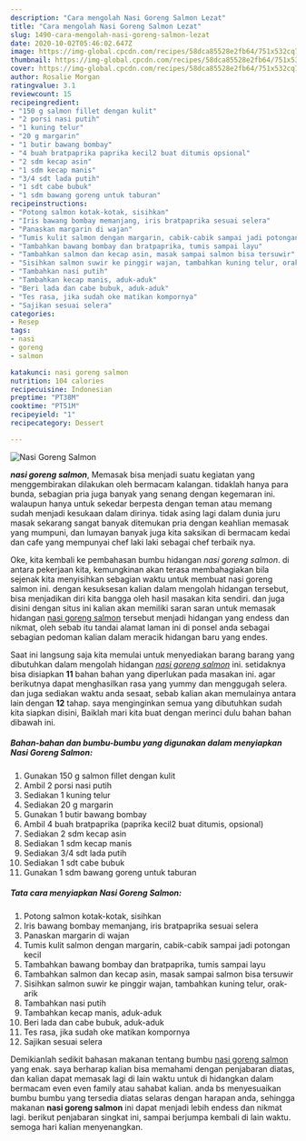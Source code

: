 ```yaml
---
description: "Cara mengolah Nasi Goreng Salmon Lezat"
title: "Cara mengolah Nasi Goreng Salmon Lezat"
slug: 1490-cara-mengolah-nasi-goreng-salmon-lezat
date: 2020-10-02T05:46:02.647Z
image: https://img-global.cpcdn.com/recipes/58dca85528e2fb64/751x532cq70/nasi-goreng-salmon-foto-resep-utama.jpg
thumbnail: https://img-global.cpcdn.com/recipes/58dca85528e2fb64/751x532cq70/nasi-goreng-salmon-foto-resep-utama.jpg
cover: https://img-global.cpcdn.com/recipes/58dca85528e2fb64/751x532cq70/nasi-goreng-salmon-foto-resep-utama.jpg
author: Rosalie Morgan
ratingvalue: 3.1
reviewcount: 15
recipeingredient:
- "150 g salmon fillet dengan kulit"
- "2 porsi nasi putih"
- "1 kuning telur"
- "20 g margarin"
- "1 butir bawang bombay"
- "4 buah bratpaprika paprika kecil2 buat ditumis opsional"
- "2 sdm kecap asin"
- "1 sdm kecap manis"
- "3/4 sdt lada putih"
- "1 sdt cabe bubuk"
- "1 sdm bawang goreng untuk taburan"
recipeinstructions:
- "Potong salmon kotak-kotak, sisihkan"
- "Iris bawang bombay memanjang, iris bratpaprika sesuai selera"
- "Panaskan margarin di wajan"
- "Tumis kulit salmon dengan margarin, cabik-cabik sampai jadi potongan kecil"
- "Tambahkan bawang bombay dan bratpaprika, tumis sampai layu"
- "Tambahkan salmon dan kecap asin, masak sampai salmon bisa tersuwir"
- "Sisihkan salmon suwir ke pinggir wajan, tambahkan kuning telur, orak-arik"
- "Tambahkan nasi putih"
- "Tambahkan kecap manis, aduk-aduk"
- "Beri lada dan cabe bubuk, aduk-aduk"
- "Tes rasa, jika sudah oke matikan kompornya"
- "Sajikan sesuai selera"
categories:
- Resep
tags:
- nasi
- goreng
- salmon

katakunci: nasi goreng salmon 
nutrition: 104 calories
recipecuisine: Indonesian
preptime: "PT38M"
cooktime: "PT51M"
recipeyield: "1"
recipecategory: Dessert

---
```



![Nasi Goreng Salmon](https://img-global.cpcdn.com/recipes/58dca85528e2fb64/751x532cq70/nasi-goreng-salmon-foto-resep-utama.jpg)

<b><i>nasi goreng salmon</i></b>, Memasak bisa menjadi suatu kegiatan yang menggembirakan dilakukan oleh bermacam kalangan. tidaklah hanya para bunda, sebagian pria juga banyak yang senang dengan kegemaran ini. walaupun hanya untuk sekedar berpesta dengan teman atau memang sudah menjadi kesukaan dalam dirinya. tidak asing lagi dalam dunia juru masak sekarang sangat banyak ditemukan pria dengan keahlian memasak yang mumpuni, dan lumayan banyak juga kita saksikan di bermacam kedai dan cafe yang mempunyai chef laki laki sebagai chef terbaik nya.



Oke, kita kembali ke pembahasan bumbu hidangan <i>nasi goreng salmon</i>. di antara pekerjaan kita, kemungkinan akan terasa membahagiakan bila sejenak kita menyisihkan sebagian waktu untuk membuat nasi goreng salmon ini. dengan kesuksesan kalian dalam mengolah hidangan tersebut, bisa menjadikan diri kita bangga oleh hasil masakan kita sendiri. dan juga disini dengan situs ini kalian akan memiliki saran saran untuk memasak hidangan <u>nasi goreng salmon</u> tersebut menjadi hidangan yang endess dan nikmat, oleh sebab itu tandai alamat laman ini di ponsel anda sebagai sebagian pedoman kalian dalam meracik hidangan baru yang endes.


Saat ini langsung saja kita memulai untuk menyediakan barang barang yang dibutuhkan dalam mengolah hidangan <u><i>nasi goreng salmon</i></u> ini. setidaknya bisa disiapkan <b>11</b> bahan bahan yang diperlukan pada masakan ini. agar berikutnya dapat menghasilkan rasa yang yummy dan menggugah selera. dan juga sediakan waktu anda sesaat, sebab kalian akan memulainya antara lain dengan <b>12</b> tahap. saya menginginkan semua yang dibutuhkan sudah kita siapkan disini, Baiklah mari kita buat dengan merinci dulu bahan bahan dibawah ini.

<!--inarticleads1-->

##### Bahan-bahan dan bumbu-bumbu yang digunakan dalam menyiapkan Nasi Goreng Salmon:

1. Gunakan 150 g salmon fillet dengan kulit
1. Ambil 2 porsi nasi putih
1. Sediakan 1 kuning telur
1. Sediakan 20 g margarin
1. Gunakan 1 butir bawang bombay
1. Ambil 4 buah bratpaprika (paprika kecil2 buat ditumis, opsional)
1. Sediakan 2 sdm kecap asin
1. Sediakan 1 sdm kecap manis
1. Sediakan 3/4 sdt lada putih
1. Sediakan 1 sdt cabe bubuk
1. Gunakan 1 sdm bawang goreng untuk taburan




<!--inarticleads2-->

##### Tata cara menyiapkan Nasi Goreng Salmon:

1. Potong salmon kotak-kotak, sisihkan
1. Iris bawang bombay memanjang, iris bratpaprika sesuai selera
1. Panaskan margarin di wajan
1. Tumis kulit salmon dengan margarin, cabik-cabik sampai jadi potongan kecil
1. Tambahkan bawang bombay dan bratpaprika, tumis sampai layu
1. Tambahkan salmon dan kecap asin, masak sampai salmon bisa tersuwir
1. Sisihkan salmon suwir ke pinggir wajan, tambahkan kuning telur, orak-arik
1. Tambahkan nasi putih
1. Tambahkan kecap manis, aduk-aduk
1. Beri lada dan cabe bubuk, aduk-aduk
1. Tes rasa, jika sudah oke matikan kompornya
1. Sajikan sesuai selera




Demikianlah sedikit bahasan makanan tentang bumbu <u>nasi goreng salmon</u> yang enak. saya berharap kalian bisa memahami dengan penjabaran diatas, dan kalian dapat memasak lagi di lain waktu untuk di hidangkan dalam bermacam even even family atau sahabat kalian. anda bs menyesuaikan bumbu bumbu yang tersedia diatas selaras dengan harapan anda, sehingga makanan <b>nasi goreng salmon</b> ini dapat menjadi lebih endess dan nikmat lagi. berikut penjabaran singkat ini, sampai berjumpa kembali di lain waktu. semoga hari kalian menyenangkan.
